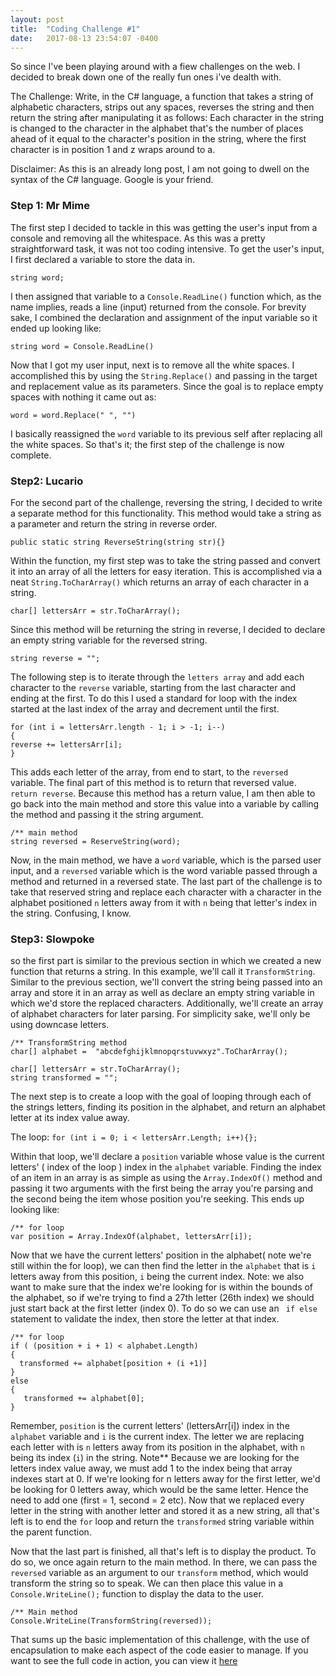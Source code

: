 ```yaml
---
layout: post
title:  "Coding Challenge #1"
date:   2017-08-13 23:54:07 -0400
---
```



So since I've been playing around with a fiew challenges on the web. I decided to break down one of the really fun ones i've dealth with.

The Challenge:  Write, in the C# language,  a function that takes a string of alphabetic characters, strips out any spaces, reverses the string and then return the string after manipulating it as follows:
Each character in the string is changed to the character in the alphabet that's the number of places ahead of it equal to the character's position in the string, where the first character is in position 1 and z wraps around to a. 

Disclaimer: As this is an already long post, I am not going to dwell on the syntax of the C# language. Google is your friend.

### Step 1: Mr Mime
The first step I decided to tackle in this was getting the user's input from a console and removing all the whitespace. As this was a pretty straightforward task, it was not too coding intensive. To get the user's input, I first declared a variable to store the data in.

`string word;` 

 I then assigned that variable to a `Console.ReadLine()` function which, as the name implies, reads a line (input) returned from the console.  For brevity sake, I combined the declaration and assignment of the input variable so it ended up looking like:

`string word = Console.ReadLine()`

Now that I got my user input, next is to remove all the white spaces. I accomplished this by using the `String.Replace()` and passing in the target and replacement value as its parameters. Since the goal is to replace empty spaces with nothing it came out as:

`word = word.Replace(" ", "")`

I basically reassigned the `word` variable to its previous self after replacing all the white spaces. So that's it; the first step of the challenge is now complete.

### Step2: Lucario
For the second part of the challenge, reversing the string, I decided to write a separate method for this functionality. This method would take a string as a parameter and return the string in reverse order.

`public static string ReverseString(string str){}`

Within the function, my first step was to take the string passed and convert it into an array of all the letters for easy iteration. This is accomplished via a neat `String.ToCharArray()` which returns an array of each character in a string. 

`char[] lettersArr = str.ToCharArray();`

Since this method will be returning the string in reverse, I decided to declare an empty string variable for the reversed string.

` string reverse = ""; `

The following step is to iterate through the `letters array` and add each character to the `reverse` variable, starting from the last character and ending at the first. To do this I used a standard for loop with the index started at the last index of the array and decrement until the first.

```
for (int i = lettersArr.length - 1; i > -1; i--)
{
reverse += lettersArr[i];
}
```
This adds each letter of the array, from end to start, to the `reversed` variable. The final part of this method is to return that reversed value. `return reverse`.  Because this method has a return value, I am then able to go back into the main method and store this value into a variable by calling the method and passing it the string argument.
```
/** main method
string reversed = ReserveString(word); 
```
Now, in the main method, we have a `word` variable, which is the parsed user input, and a `reversed` variable which is the word variable passed through a method and returned in a reversed state. The last part of the challenge is to take that reserved string and replace each character with a character in the alphabet positioned `n` letters away from it with `n` being that letter's index in the string. Confusing, I know.

### Step3: Slowpoke
so the first part is similar to the previous section in which we created a new function that returns a string. In this example, we'll call it `TransformString`. Similar to the previous section, we'll  convert the string being passed into an array and store it in an array as well as declare an empty string variable in which we'd store the replaced characters. Additionally, we'll create an array of alphabet characters for later parsing. For simplicity sake, we'll only be using downcase letters.

```
/** TransformString method
char[] alphabet =  "abcdefghijklmnopqrstuvwxyz".ToCharArray();

char[] lettersArr = str.ToCharArray(); 
string transformed = "";
```

The next step is to create a loop with the goal of looping through each of the strings letters, finding its position in the alphabet, and return an alphabet letter at its index value away.

The loop:
`for (int i = 0; i < lettersArr.Length; i++){};`

Within that loop, we'll declare a `position` variable whose value is the current letters' ( index of the loop ) index in the `alphabet` variable.  Finding the index of an item in an array is as simple as using the `Array.IndexOf()` method and passing it two arguments with the first being the array you're parsing and the second being the item whose position you're seeking. This ends up looking like:

```
/** for loop
var position = Array.IndexOf(alphabet, lettersArr[i]);
```

Now that we have the current letters' position in the alphabet( note we're still within the for loop), we can then find the letter in the `alphabet` that is `i` letters away from this position, `i` being the current index.  Note: we also want to make sure that the index we're looking for is within the bounds of the alphabet, so if we're trying to find a 27th letter (26th index) we should just start back at the first letter (index 0).  To do so we can use an ` if else` statement to validate the index, then store the letter at that index.

```
/** for loop
if ( (position + i + 1) < alphabet.Length)
{
  transformed += alphabet[position + (i +1)]
}
else
{
   transformed += alphabet[0];
}
```
Remember, `position` is the current letters' (lettersArr[i]) index in the `alphabet` variable and `i` is the current index.  The letter we are replacing each letter with is `n` letters away from its position in the alphabet, with `n` being its index (`i`)  in the string. Note** Because we are looking for the letters index value away, we must add 1 to the index being that array indexes start at 0. If we're looking for n letters away for the first letter, we'd be looking for 0 letters away, which would be the same letter. Hence the need to add one (first = 1, second = 2 etc). Now that we replaced every letter in the string with another letter and stored it as a new string, all that's left is to end the `for` loop and return the `transformed` string variable within the parent function.

Now that the last part is finished, all that's left is to display the product. To do so, we once again return to the main method.  In there, we can pass the `reversed` variable as an argument to our `transform` method, which would transform the string so to speak.  We can then place this value in a `Console.WriteLine();` function to display the data to the user.

```
/** Main method
Console.WriteLine(TransformString(reversed));
```

That sums up the basic implementation of this challenge, with the use of encapsulation to make each aspect of the code easier to manage. If you want to see the full code in action, you can view it [here](https://dotnetfiddle.net/vjZTvY)

